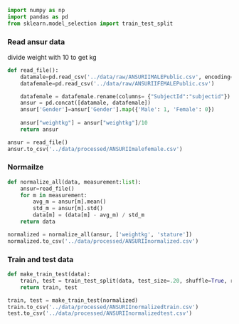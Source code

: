 

``` python
import numpy as np
import pandas as pd
from sklearn.model_selection import train_test_split
```

<!-- WARNING: THIS FILE WAS AUTOGENERATED! DO NOT EDIT! -->

### Read ansur data

divide weight with 10 to get kg

``` python
def read_file():
    datamale=pd.read_csv('../data/raw/ANSURIIMALEPublic.csv', encoding='latin')  
    datafemale=pd.read_csv('../data/raw/ANSURIIFEMALEPublic.csv')  

    datafemale = datafemale.rename(columns= {"SubjectId":"subjectid"}) 
    ansur = pd.concat([datamale, datafemale])
    ansur['Gender']=ansur['Gender'].map({'Male': 1, 'Female': 0})
    
    ansur["weightkg"] = ansur["weightkg"]/10
    return ansur
```

``` python
ansur = read_file()
ansur.to_csv('../data/processed/ANSURIImalefemale.csv')
```

### Normailze

``` python
def normalize_all(data, measurement:list):
    ansur=read_file()
    for m in measurement:
        avg_m = ansur[m].mean()
        std_m = ansur[m].std()
        data[m] = (data[m] - avg_m) / std_m
    return data
```

``` python
normalized = normalize_all(ansur, ['weightkg', 'stature'])
normalized.to_csv('../data/processed/ANSURIInormalized.csv')
```

### Train and test data

``` python
def make_train_test(data):
    train, test = train_test_split(data, test_size=.20, shuffle=True, random_state=42)
    return train, test
```

``` python
train, test = make_train_test(normalized)
train.to_csv('../data/processed/ANSURIInormalizedtrain.csv')
test.to_csv('../data/processed/ANSURIInormalizedtest.csv')
```

